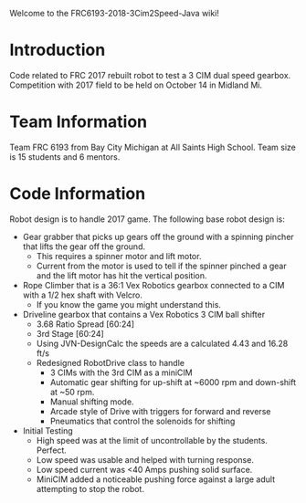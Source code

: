 Welcome to the FRC6193-2018-3Cim2Speed-Java wiki!
# Introduction
Code related to FRC 2017 rebuilt robot to test a 3 CIM dual speed gearbox. Competition with 2017 field to be held on October 14 in Midland Mi.
# Team Information
Team FRC 6193 from Bay City Michigan at All Saints High School. Team size is 15 students and 6 mentors.
# Code Information
Robot design is to handle 2017 game. The following base robot design is:
* Gear grabber that picks up gears off the ground with a spinning pincher that lifts the gear off the ground.
    * This requires a spinner motor and lift motor.
    * Current from the motor is used to tell if the spinner pinched a gear and the lift motor has hit the vertical position.
* Rope Climber that is a 36:1 Vex Robotics gearbox connected to a CIM with a 1/2 hex shaft with Velcro.
    * If you know the game you might understand this.
* Driveline gearbox that contains a Vex Robotics 3 CIM ball shifter
    * 3.68 Ratio Spread [60:24]
    * 3rd Stage [60:24]
    * Using JVN-DesignCalc the speeds are a calculated 4.43 and 16.28 ft/s
    * Redesigned RobotDrive class to handle
        * 3 CIMs with the 3rd CIM as a miniCIM
        * Automatic gear shifting for up-shift at ~6000 rpm and down-shift at ~50 rpm.
        * Manual shifting mode.
        * Arcade style of Drive with triggers for forward and reverse
        * Pneumatics that control the solenoids for shifting 
* Initial Testing
    * High speed was at the limit of uncontrollable by the students. Perfect.
    * Low speed was usable and helped with turning response.
    * Low speed current was <40 Amps pushing solid surface.
    * MiniCIM added a noticeable pushing force against a large adult attempting to stop the robot.



